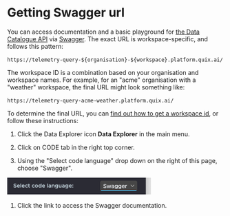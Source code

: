 # Getting Swagger url

You can access documentation and a basic playground for [the Data
Catalogue API](intro.md) via
[Swagger](https://swagger.io/). The exact URL is workspace-specific, and
follows this pattern:

    https://telemetry-query-${organisation}-${workspace}.platform.quix.ai/

The workspace ID is a combination based on your organisation and
workspace names. For example, for an "acme" organisation with a
"weather" workspace, the final URL might look something like:

    https://telemetry-query-acme-weather.platform.quix.ai/

To determine the final URL, you can [find out how to get a workspace
id](../../platform/how-to/get-workspace-id.md), or follow these
instructions:

1.  Click the Data Explorer icon **Data Explorer** in the main menu.

2.  Click on CODE tab in the right top corner.

3.  Using the "Select code language" drop down on the right of this
    page, choose "Swagger".

![code-lang-swagger.png](../images/code-lang-swagger.png)

1.  Click the link to access the Swagger documentation.
